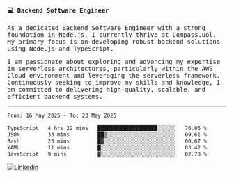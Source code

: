 
<samp>
  
#### 💻 Backend Software Engineer

As a dedicated Backend Software Engineer with a strong foundation in Node.js, I currently thrive at Compass.uol. My primary focus is on developing robust backend solutions using Node.js and TypeScript.

I am passionate about exploring and advancing my expertise in serverless architectures, particularly within the AWS Cloud environment and leveraging the serverless framework. Continuously seeking to improve my skills and knowledge, I am committed to delivering high-quality, scalable, and efficient backend systems.

---

<!--START_SECTION:waka-->

```txt
From: 16 May 2025 - To: 23 May 2025

TypeScript   4 hrs 22 mins   ███████████████████░░░░░░   76.06 %
JSON         33 mins         ██▒░░░░░░░░░░░░░░░░░░░░░░   09.61 %
Bash         23 mins         █▓░░░░░░░░░░░░░░░░░░░░░░░   06.67 %
YAML         11 mins         █░░░░░░░░░░░░░░░░░░░░░░░░   03.42 %
JavaScript   9 mins          ▓░░░░░░░░░░░░░░░░░░░░░░░░   02.78 %
```

<!--END_SECTION:waka-->
  
</samp>

[![Linkedin](https://img.shields.io/badge/-Mateus%20Garcia-c080ff?style=flat-square&logo=Linkedin&logoColor=white&link=https://www.linkedin.com/in/mpgxc)](https://www.linkedin.com/in/mateusogarcia) 
